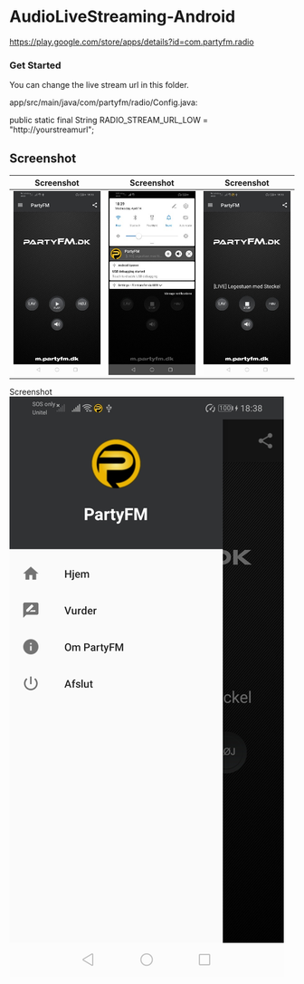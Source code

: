 # AudioLiveStreaming-Android

https://play.google.com/store/apps/details?id=com.partyfm.radio

### Get Started

You can change the live stream url in this folder.

app/src/main/java/com/partyfm/radio/Config.java:

public static final String RADIO_STREAM_URL_LOW = "http://yourstreamurl";



## Screenshot

|                Screenshot               |                 Screenshot            |               Screenshot              |
|:---------------------------------------:|:-------------------------------------:|:-------------------------------------:|
| ![screenshot](screens/screen_1.jpg)   | ![screenshot](screens/screen_2.jpg)     | ![screenshot](screens/screen_3.jpg)   |

Screenshot
![screenshot](screens/screen_4.jpg)  
